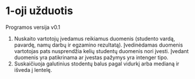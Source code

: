# 1-oji užduotis
Programos versija v0.1

1. Nuskaito vartotojų įvedamus reikiamus duomenis (studento vardą, pavardę, namų darbų ir egzamino rezultatą). Įvedinėdamas duomenis vartotojas pats nusprendžia kelių studentų duomenis nori įvesti. Įvedant duomenis yra patikrinama ar įvestas pažymys yra intenger tipo.
2. Suskaičiuoja galutinius stodentų balus pagal vidurkį arba medianą ir išveda į lentelę.
